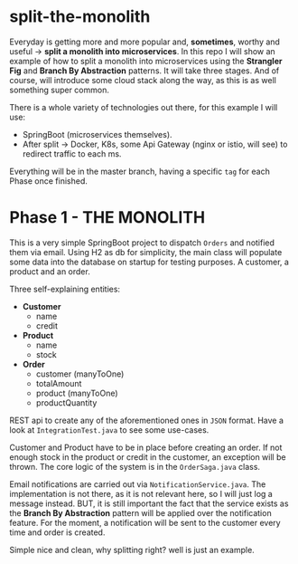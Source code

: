 # split-the-monolith
Everyday is getting more and more popular and, **sometimes**, worthy and useful -> **split a monolith into microservices**. In this repo I will show an example of how to split a monolith into microservices using the **Strangler Fig** and **Branch By Abstraction** patterns. It will take three stages. And of course, will introduce some cloud stack along the way, as this is as well something super common.

There is a whole variety of technologies out there, for this example I will use:
 - SpringBoot (microservices themselves).
 - After split -> Docker, K8s, some Api Gateway (nginx or istio, will see) to redirect traffic to each ms.

Everything will be in the master branch, having a specific `tag` for each Phase once finished.

# Phase 1 - THE MONOLITH
This is a very simple SpringBoot project to dispatch `Orders` and notified them via email. Using H2 as db for simplicity, the main class will populate some data into the database on startup for testing purposes. A customer, a product and an order.

Three self-explaining entities:
 - **Customer**
   - name
   - credit
 - **Product**
   - name
   - stock
 - **Order**
   - customer (manyToOne)
   - totalAmount
   - product (manyToOne)
   - productQuantity

REST api to create any of the aforementioned ones in `JSON` format. Have a look at `IntegrationTest.java` to see some use-cases.

Customer and Product have to be in place before creating an order. If not enough stock in the product or credit in the customer, an exception will be thrown. The core logic of the system is in the `OrderSaga.java` class.

Email notifications are carried out via `NotificationService.java`. The implementation is not there, as it is not relevant here, so I will just log a message instead. BUT, it is still important the fact that the service exists as the **Branch By Abstraction** pattern will be applied over the notification feature. For the moment, a notification will be sent to the customer every time and order is created.

Simple nice and clean, why splitting right? well is just an example.